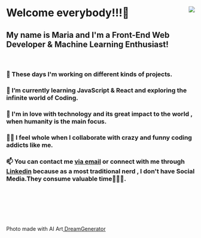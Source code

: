 <!DOCTYPE html>
<html lang="en">
  <head>
    <meta charset="UTF-8" />
    <meta name="viewport" content="width=device-width, initial-scale=1.0" />
   
    
  </head>
  <body>
    <div class="container" >
      <img align="right" src="https://lh3.googleusercontent.com/gyk76It1wMKgVLV0FoKxbubREAUNZC7j3nZT8s0iB5P3QyKqTnGrAF-fIq_1nKMvFVW2-UBoHP7XX-L7VawPcmdk-YZfd_D5q2DtTYoCggyGJ8zLq5QnV96oKzXizVqGJchhKwTtJBmGYckGbqPLbiuvXtBr0rjvrf1Oy24ZZ689rXryfre-2Je4COzAn_MAi74Kps8GNIQHCbSiChO27wfQ4WqIzj7LHQpFG-QwBUDTPN40XvKamJoE5vehh903eKFqnD5kgAob11X3MEbVFCtUtmNyef1vtVBNAZhi9zR7zHHdSvr6BNir2lJAPHLBcoqZFkiscIBYNxCQ8mf8hu6RM6KTNTQcMkEJsXmZvF7vM8me4K0Ljrv0KPUxywHZf-4DfS9CCSgGMxqxvjpXJ9AjLJUh6fKSgPpBuQV8LFJUNzaMN8CBiCAzZIT4kJxf0sXddMZlWHcFnp4NQCG5xkEdjn7U7hNZsviYgg7vBemHJM-df20KamcZBjOUyavg4dgROOEx_8cXpo5sf_6baQFQ7Ko76tzJ4FPDsCjZikrWLLRElExEl0givStKqIovA8s3h4Q4JQznV8g5hW5evl63CTufqASWC3dmd3Hh5Uk7GHaiODqTe8GXkSZt55qXu5YxUNclfSSSfywW7m5vDpIsoYqXNwxd3abonRBr6Uv_iux30wG6Snqb_W0GhMsRh8fWKPIUMOPiHEMwEHlGuKM=w450-h747-no?authuser=0">
      <h1> Welcome everybody!!!🤩</h1>
      <h2>My name is Maria and I'm a Front-End Web Developer & Machine Learning Enthusiast!</h2>
      <br>
      <h3>🔭 These days I'm working on different kinds of projects.</h3>
      <h3>
        🌱 I’m currently learning JavaScript & React and exploring the
        infinite world of Coding.
      </h3>
      <h3>
        💞 I'm in love with technology and its great impact to the world , when
        humanity is the main focus.
      </h3>
      <h3>
        👯‍♀️ I feel whole when I collaborate with crazy and funny coding addicts
        like me.
      </h3>
      <h3>
        📫 You can contact me
        <a href="mailto:mbarkouzou@gmail.com"> via email</a> or connect with me through <a href="https://www.linkedin.com/in/maria-barkouzou-b39810201/?originalSubdomain=gr" >Linkedin</a> because as a most
        traditional nerd , I don't have Social Media.They consume valuable
        time🙈🙉🙊.
      </h3> 
    </div>
    <br>
    <br>
    <br>
    <br>
    <br>
    <p>Photo made with AI Art<a href="https://deepdreamgenerator.com"</a>  DreamGenerator </p>
  </body>
</html>
